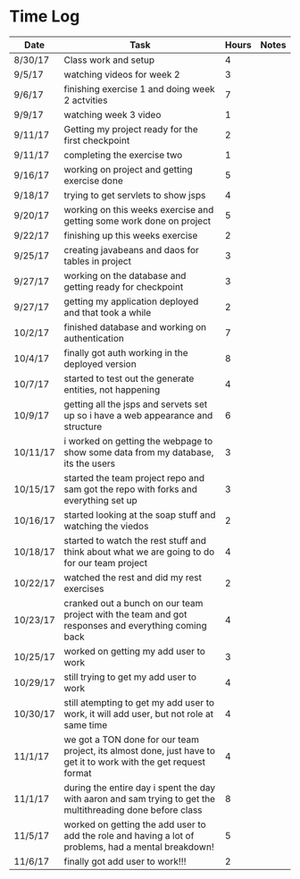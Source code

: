 # Time Log

| Date | Task | Hours | Notes|
|------|------|-------|------|
| 8/30/17| Class work and setup| 4 | |
| 9/5/17| watching videos for week 2 | 3 | |
| 9/6/17 | finishing exercise 1 and doing week 2 actvities  | 7  |   | 
| 9/9/17 | watching week 3 video  | 1  |   |
| 9/11/17 | Getting my project ready for the first checkpoint  | 2  |   |
| 9/11/17 | completing the exercise two  | 1  |   |
| 9/16/17 | working on project and getting exercise done  | 5  |   |
| 9/18/17 | trying to get servlets to show jsps  | 4  |   |
| 9/20/17 | working on this weeks exercise and getting some work done on project  | 5  |   |
| 9/22/17 | finishing up this weeks exercise  | 2  |   |
| 9/25/17 | creating javabeans and daos for tables in project  | 3  |   |
| 9/27/17 | working on the database and getting ready for checkpoint  | 3  |   |
| 9/27/17 | getting my application deployed and that took a while  | 2  |   |
| 10/2/17 | finished database and working on authentication  | 7  |   |
| 10/4/17 | finally got auth working in the deployed version | 8 |   |
| 10/7/17 | started to test out the generate entities, not happening | 4 |   |
| 10/9/17 | getting all the jsps and servets set up so i have a web appearance and structure | 6 |   |
| 10/11/17 | i worked on getting the webpage to show some data from my database, its the users | 3 |   |
| 10/15/17 | started the team project repo and sam got the repo with forks and everything set up | 3 |   |
| 10/16/17 | started looking at the soap stuff and watching the viedos | 2 |   |
| 10/18/17 | started to watch the rest stuff and think about what we are going to do for our team project | 4 |   |
| 10/22/17 | watched the rest and did my rest exercises | 2 |   |
| 10/23/17 | cranked out a bunch on our team project with the team and got responses and everything coming back | 4 |   |
| 10/25/17 | worked on getting my add user to work | 3 |   |
| 10/29/17 | still trying to get my add user to work | 4 |   |
| 10/30/17 | still atempting to get my add user to work, it will add user, but not role at same time | 4 |   |
| 11/1/17 | we got a TON done for our team project, its almost done, just have to get it to work with the get request format| 4 |   |
| 11/1/17 | during the entire day i spent the day with aaron and sam trying to get the multithreading done before class | 8 |   |
| 11/5/17 | worked on getting the add user to add the role and having a lot of problems, had a mental breakdown!| 5 |   |
| 11/6/17 | finally got add user to work!!! | 2 |   |




